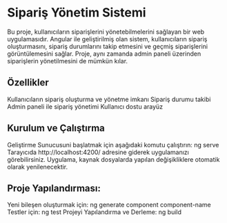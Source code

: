 # Sipariş Yönetim Sistemi

Bu proje, kullanıcıların siparişlerini yönetebilmelerini sağlayan bir web uygulamasıdır. Angular ile geliştirilmiş olan sistem, kullanıcıların sipariş oluşturmasını, sipariş durumlarını takip etmesini ve geçmiş siparişlerini görüntülemesini sağlar. Proje, aynı zamanda admin paneli üzerinden siparişlerin yönetilmesini de mümkün kılar.

## Özellikler
Kullanıcıların sipariş oluşturma ve yönetme imkanı
Sipariş durumu takibi
Admin paneli ile sipariş yönetimi
Kullanıcı dostu arayüz

## Kurulum ve Çalıştırma
Geliştirme Sunucusuni başlatmak için aşağıdaki komutu çalıştırın: ng serve
Tarayıcıda http://localhost:4200/ adresine giderek uygulamanızı görebilirsiniz. Uygulama, kaynak dosyalarda yapılan değişikliklere otomatik olarak yenilenecektir.

## Proje Yapılandırması:
Yeni bileşen oluşturmak için: ng generate component component-name
Testler için: ng test
Projeyi Yapılandırma ve Derleme: ng build
